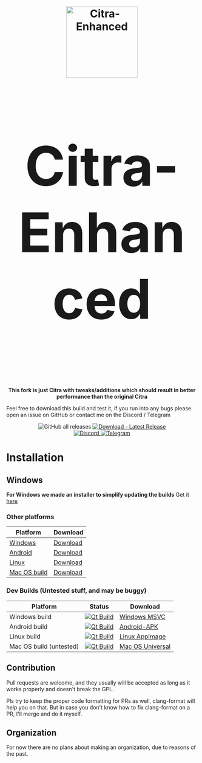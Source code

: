 <h1 align="center">
  <img src="https://github.com/Gamer64ytb/Citra-Enhanced/blob/2fb4b5e4f3f3c7bcb06c1eac97181f845fe72b57/branding/Citra-Enhanced-256.png" alt="Citra-Enhanced" width="188"/>
</p>
<p align="center" style="font-size:144px;">
  <strong>Citra-Enhanced</strong>
</h1>

<p align="center">
  <strong>This fork is just Citra with tweaks/additions which should result in better performance than the original Citra</strong>
  
  </strong>Feel free to download this build and test it, if you run into any bugs please open an issue on GitHub or contact me on the Discord / Telegram</strong>
</p>


<p align="center">
  <img src="https://img.shields.io/github/downloads/Gamer64ytb/Citra-Enhanced/total" alt="GitHub all releases"/>
  <a href="https://github.com/Gamer64ytb/Citra-Enhanced/releases/latest">
    <img src="https://img.shields.io/badge/Download-Latest_Release-2ea44f?logo=github&logoColor=white" alt="Download - Latest Release"/>
  </a>
  <br>
  <a href="https://discord.gg/8xjMHWEuf6">
    <img src="https://dcbadge.limes.pink/api/server/8xjMHWEuf6" alt="Discord"/>
  </a>
  <a href="https://t.me/yourtelegram">
    <img src="https://patrolavia.github.io/telegram-badge/chat.png" alt="Telegram"/>
  </a>
</p>

# Installation

## Windows

**For Windows we made an installer to simplify updating the builds** 
Get it [here](https://nightly.link/Gamer64ytb/Citra-Enhanced/workflows/build/master/Android-APK.zip)

### Other platforms

|Platform|Download|
|--------|--------|
|[Windows](https://github.com/Gamer64ytb/Citra-Enhanced/releases/latest)|[Download](https://github.com/Gamer64ytb/Citra-Enhanced/releases/latest/download/windows-msvc.zip)|
|[Android](https://github.com/Gamer64ytb/Citra-Enhanced/releases/latest)|[Download](https://github.com/Gamer64ytb/Citra-Enhanced/releases/latest/download/Android-APK.zip)|
|[Linux](https://github.com/Gamer64ytb/Citra-Enhanced/releases/latest)|[Download](https://github.com/Gamer64ytb/Citra-Enhanced/releases/latest/download/linux-appimage.zip)|
|[Mac OS build](https://github.com/Gamer64ytb/Citra-Enhanced/releases/latest)|[Download](https://github.com/Gamer64ytb/Citra-Enhanced/releases/latest/download/macos-universal.zip)|

### Dev Builds (Untested stuff, and may be buggy)

|Platform|Status|Download|
|--------|------------|--------|
|Windows build|[![Qt Build](https://github.com/Gamer64ytb/Citra-Enhanced/actions/workflows/build.yml/badge.svg)](https://github.com/Gamer64ytb/Citra-Enhanced/actions/workflows/Qt_Build.yml)|[Windows MSVC](https://nightly.link/Gamer64ytb/Citra-Enhanced/workflows/build/master/windows-msvc.zip)|
|Android build|[![Qt Build](https://github.com/Gamer64ytb/Citra-Enhanced/actions/workflows/build.yml/badge.svg)](https://github.com/Gamer64ytb/Citra-Enhanced/actions/workflows/Qt_Build.yml)|[Android-APK](https://nightly.link/Gamer64ytb/Citra-Enhanced/workflows/build/master/Android-APK.zip)|
|Linux build|[![Qt Build](https://github.com/Gamer64ytb/Citra-Enhanced/actions/workflows/build.yml/badge.svg)](https://github.com/Gamer64ytb/Citra-Enhanced/actions/workflows/Qt_Build.yml)|[Linux AppImage](https://nightly.link/Gamer64ytb/Citra-Enhanced/workflows/build/master/linux-appimage.zip)|
|Mac OS build (untested)|[![Qt Build](https://github.com/Gamer64ytb/Citra-Enhanced/actions/workflows/build.yml/badge.svg)](https://github.com/Gamer64ytb/Citra-Enhanced/actions/workflows/Qt_Build.yml)|[Mac OS Universal](https://nightly.link/Gamer64ytb/Citra-Enhanced/workflows/build/master/macos-universal.zip)|

## Contribution

Pull requests are welcome, and they usually will be accepted as long as it works properly and doesn't break the GPL.

Pls try to keep the proper code formatting for PRs as well, clang-format will help you on that. But in case you don't know how to fix clang-format on a PR, I'll merge and do it myself.

## Organization

For now there are no plans about making an organization, due to reasons of the past.


